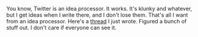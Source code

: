 You know, Twitter is an idea processor. It works. It's klunky and whatever, but I get ideas when I write there, and I don't lose them. That's all I want from an idea processor. Here's a <a href="https://twitter.com/davewiner/status/1235235567245373445">thread</a> I just wrote. Figured a bunch of stuff out. I don't care if everyone can see it. 
